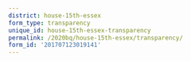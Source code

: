 ```yaml
---
district: house-15th-essex
form_type: transparency
unique_id: house-15th-essex-transparency
permalink: /2020bq/house-15th-essex/transparency/
form_id: '201707123019141'
---
```

